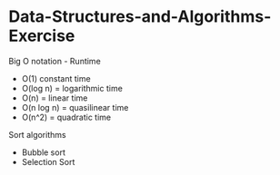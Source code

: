 # Data-Structures-and-Algorithms-Exercise

Big O notation - Runtime
<ul>
<li>O(1) constant time</li>
<li>O(log n) = logarithmic time</li>
<li>O(n) = linear time</li>
<li>O(n log n) = quasilinear time</li>
<li>O(n^2) = quadratic time</li>
</ul>
Sort algorithms
<ul>
<li>Bubble sort</li>
<li>Selection Sort</li>
</ul>
